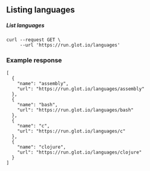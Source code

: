 ## Listing languages

##### List languages
    curl --request GET \
         --url 'https://run.glot.io/languages'

### Example response
    [
      {
        "name": "assembly",
        "url": "https://run.glot.io/languages/assembly"
      },
      {
        "name": "bash",
        "url": "https://run.glot.io/languages/bash"
      },
      {
        "name": "c",
        "url": "https://run.glot.io/languages/c"
      },
      {
        "name": "clojure",
        "url": "https://run.glot.io/languages/clojure"
      }
    ]
